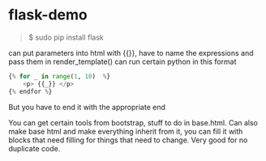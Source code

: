 # flask-demo
> $ sudo pip install flask

can put parameters into html with {{}}, have to name the expressions and pass them in render_template()
can run certain python in this format
``` python
{% for _ in range(1, 10)  %}
    <p> {{_}} </p>
{% endfor %}
```
But you have to end it with the appropriate end 

You can get certain tools from bootstrap, stuff to do in base.html.
Can also make base html and make everything inherit from it, you can fill it with blocks that need filling for things that need to change. Very good for no duplicate code.